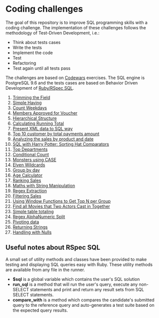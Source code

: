 # Coding challenges

The goal of this repository is to improve SQL programming skills with a coding challenge. The implementation of these challenges follows the methodology of Test-Driven Development, i.e.:

- Think about tests cases
- Write the tests
- Implement the code
- Test
- Refactoring
- Test again until all tests pass

The challenges are based on [Codewars](https://www.codewars.com/) exercises. The SQL engine is PostgreSQL 9.6 and the tests cases are based on Behavior Driven Development of [Ruby/RSpec SQL](https://docs.qualified.io/reference/languages/sql/rspec/#why-rubyrspec).

1. [Trimming the Field](challenge01)
2. [Simple Having](challenge02)
3. [Count Weekdays](challenge03)
4. [Members Approved for Voucher](challenge04)
5. [Hierarchical Structure](challenge05)
6. [Calculating Running Total](challenge06)
7. [Present XML data to SQL way](challenge07)
8. [Top 10 customer by total payments amount](challenge08)
9. [Analyzing the sales by product and date](challenge09)
10. [SQL with Harry Potter: Sorting Hat Comparators](challenge10)
11. [Top Departments](challenge11)
12. [Conditional Count](challenge12)
13. [Monsters using CASE](challenge13)
14. [Elven Wildcards](challenge14)
15. [Group by day](challenge15)
16. [Age Calculator](challenge16)
17. [Ranking Sales](challenge17)
18. [Maths with String Manipulation](challenge18)
19. [Regex Extraction](challenge19)
20. [Filtering Sales](challenge20)
21. [Using Window Functions to Get Top N per Group](challenge21)
22. [Find all Movies that Two Actors Cast in Together](challenge22)
23. [Simple table totaling](challenge23)
24. [Regex AlphaNumeric Split](challenge24)
25. [Pivoting data](challenge25)
26. [Returning Strings](challenge26)
27. [Handling with Nulls](challenge27)
## Useful notes about RSpec SQL

A small set of utility methods and classes have been provided to make testing and displaying SQL queries easy with Ruby. These utility methods are available from any file in the runner.

- **$sql** is a global variable which contains the user's SQL solution
- **run_sql** is a method that will run the user's query, execute any non-SELECT statements and print and return any result sets from SQL SELECT statements.
- **compare_with** is a method which compares the candidate's submitted query to the reference query and auto-generates a test suite based on the expected query results.
